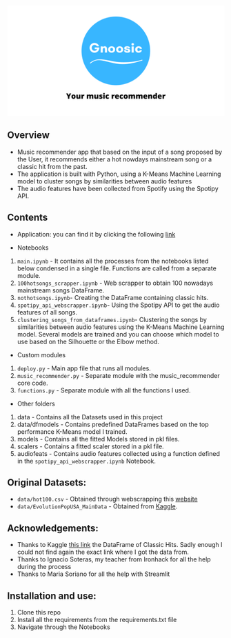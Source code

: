 ![](images/logoslogan.png)

## Overview

- Music recommender app that based on the input of a song proposed by the User, it recommends either a hot nowdays mainstream song or a classic hit from the past. 
- The application is built with Python, using a K-Means Machine Learning model to cluster songs by similarities between audio features
- The audio features have been collected from Spotify using the Spotipy API.

## Contents

- Application: you can find it by clicking the following [link](https://song-recommender-hfontenla.herokuapp.com/)

- Notebooks
1. `main.ipynb` - It contains all the processes from the notebooks listed below condensed in a single file. Functions are called from a separate module.
2. `100hotsongs_scrapper.ipynb` - Web scrapper to obtain 100 nowadays mainstream songs DataFrame.
3. `nothotsongs.ipynb`- Creating the DataFrame containing classic hits.
4. `spotipy_api_webscrapper.ipynb`- Using the Spotipy API to get the audio features of all songs.
5. `clustering_songs_from_dataframes.ipynb`- Clustering the songs by similarities between audio features using the K-Means Machine Learning model. Several models are trained and you can choose which model to use based on the Silhouette or the Elbow method.

- Custom modules 
1. `deploy.py` - Main app file that runs all modules.
2. `music_recommender.py` - Separate module with the music_recommender core code.
3. `functions.py` - Separate module with all the functions I used.

- Other folders
1. data - Contains all the Datasets used in this project
2. data/dfmodels - Contains predefined DataFrames based on the top performance K-Means model I trained.
3. models - Contains all the fitted Models stored in pkl files.
4. scalers - Contains a fitted scaler stored in a pkl file.
5. audiofeats - Contains audio features collected using a function defined in the `spotipy_api_webscrapper.ipynb` Notebook. 

## Original Datasets:

-  `data/hot100.csv` - Obtained through webscrapping this [website](https://www.billboard.com/charts/hot-100)
-  `data/EvolutionPopUSA_MainData` - Obtained from [Kaggle](https://www.kaggle.com/).

## Acknowledgements:

- Thanks to Kaggle [this link](https://www.kaggle.com/) the DataFrame of Classic Hits. Sadly enough I could not find again the exact link where I got the data from.
- Thanks to Ignacio Soteras, my teacher from Ironhack for all the help during the process
- Thanks to Maria Soriano for all the help with Streamlit


## Installation and use:

1. Clone this repo
2. Install all the requirements from the requirements.txt file
3. Navigate through the Notebooks
